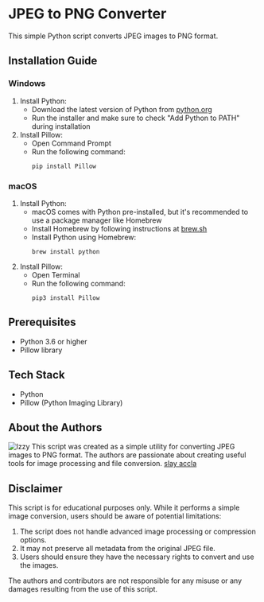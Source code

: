 # JPEG to PNG Converter

This simple Python script converts JPEG images to PNG format.

## Installation Guide

### Windows

1. Install Python:
   - Download the latest version of Python from [python.org](https://www.python.org/downloads/windows/)
   - Run the installer and make sure to check "Add Python to PATH" during installation
2. Install Pillow:
   - Open Command Prompt
   - Run the following command:
     ```
     pip install Pillow
     ```

### macOS

1. Install Python:
   - macOS comes with Python pre-installed, but it's recommended to use a package manager like Homebrew
   - Install Homebrew by following instructions at [brew.sh](https://brew.sh/)
   - Install Python using Homebrew:
     ```
     brew install python
     ```
2. Install Pillow:
   - Open Terminal
   - Run the following command:
     ```
     pip3 install Pillow
     ```

## Prerequisites

- Python 3.6 or higher
- Pillow library

## Tech Stack

- Python
- Pillow (Python Imaging Library)

## About the Authors
![Izzy](https://www.facebook.com/izzy.deniega.24)
This script was created as a simple utility for converting JPEG images to PNG format. The authors are passionate about creating useful tools for image processing and file conversion.
[slay accla](https://scontent.fcgy3-1.fna.fbcdn.net/v/t39.30808-6/461803950_1083722689757074_6494730492808758737_n.jpg?_nc_cat=103&ccb=1-7&_nc_sid=6ee11a&_nc_eui2=AeG8L-XYZBRITmvwxabmotJEtgnGXuEcmlC2CcZe4RyaUJ66fwP9TTbHSGlW8c6OOnDzhPJ1gX2iNWDedCT-vRGx&_nc_ohc=fMP6RhhwEpUQ7kNvgGL4wll&_nc_ht=scontent.fcgy3-1.fna&_nc_gid=AkewAnMpMJQHo6Xbeq1vojO&oh=00_AYCNyDVXdYU1jKCz36i7Vg0qRU0BJzoD0Zf8ejyt4Juctw&oe=670AD74B)
## Disclaimer

This script is for educational purposes only. While it performs a simple image conversion, users should be aware of potential limitations:

1. The script does not handle advanced image processing or compression options.
2. It may not preserve all metadata from the original JPEG file.
3. Users should ensure they have the necessary rights to convert and use the images.

The authors and contributors are not responsible for any misuse or any damages resulting from the use of this script.

